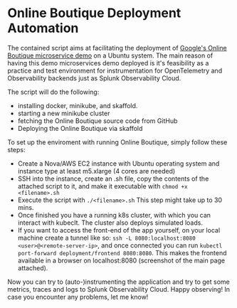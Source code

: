# Online Boutique Deployment Automation

The contained script aims at facilitating the deployment of [Google's Online Boutique microservice demo](https://github.com/GoogleCloudPlatform/microservices-demo/tree/main) on a Ubuntu system. The main reason of having this demo microservices demo deployed is it's feasibility as a practice and test environment for instrumentation for OpenTelemetry and Observability backends just as Splunk Observability Cloud.

The script will do the following:
- installing docker, minikube, and skaffold.
- starting a new minikube cluster
- fetching the Online Boutique source code from GitHub
- Deploying the Online Boutique via skaffold

To set up the enviroment with running Online Boutique, simply follow these steps:
- Create a Nova/AWS EC2 instance with Ubuntu operating system and instance type at least m5.xlarge (4 cores are needed)
- SSH into the instance, create an .sh file, copy the contents of the attached script to it, and make it executable with `chmod +x <filename>.sh`
- Execute the script with `./<filename>.sh` This step might take up to 30 mins.
- Once finished you have a running k8s cluster, with which you can interact with kubeclt. The cluster also deploys simulated loads.
- If you want to access the front-end of the app yourself, on your local machine create a tunnel like so: `ssh -L 8080:localhost:8080 <user>@<remote-server-ip>`, and once connected you can run `kubectl port-forward deployment/frontend 8080:8080`. This makes the frontend available in a browser on localhost:8080 (screenshot of the main page attached).

Now you can try to (auto-)instrumenting the application and try to get some metrics, traces and logs to Splunk Observability Cloud.
Happy observing! In case you encounter any problems, let me know! 